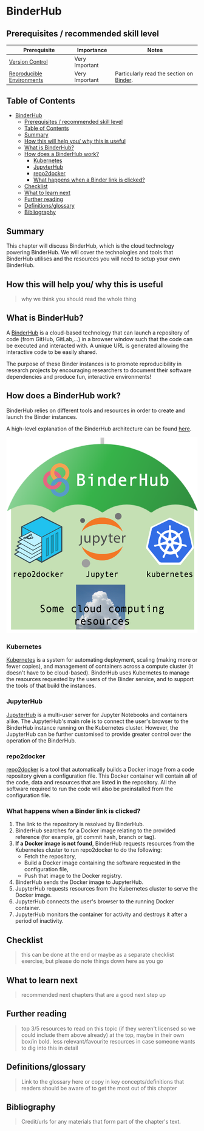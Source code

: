 # BinderHub

## Prerequisites / recommended skill level

| Prerequisite | Importance | Notes |
|---|---|---|
| [Version Control](./book/content/version_control/version_control.md) | Very Important | |
| [Reproducible Environments](./book/content/reproducible_environments/reproducible_envrionment.md) | Very Important | Particularly read the section on [Binder](https://the-turing-way.netlify.com/reproducible_environments/reproducible_environments.html#Binder_section). |

## Table of Contents

- [BinderHub](#binderhub)
  - [Prerequisites / recommended skill level](#prerequisites--recommended-skill-level)
  - [Table of Contents](#table-of-contents)
  - [Summary](#summary)
  - [How this will help you/ why this is useful](#how-this-will-help-you-why-this-is-useful)
  - [What is BinderHub?](#what-is-binderhub)
  - [How does a BinderHub work?](#how-does-a-binderhub-work)
    - [Kubernetes](#kubernetes)
    - [JupyterHub](#jupyterhub)
    - [repo2docker](#repo2docker)
    - [What happens when a Binder link is clicked?](#what-happens-when-a-binder-link-is-clicked)
  - [Checklist](#checklist)
  - [What to learn next](#what-to-learn-next)
  - [Further reading](#further-reading)
  - [Definitions/glossary](#definitionsglossary)
  - [Bibliography](#bibliography)

## Summary

This chapter will discuss BinderHub, which is the cloud technology powering BinderHub.
We will cover the technologies and tools that BinderHub utilises and the resources you will need to setup your own BinderHub.

## How this will help you/ why this is useful
> why we think you should read the whole thing

## What is BinderHub?

A [BinderHub](https://binderhub.readthedocs.io/en/latest/index.html) is a cloud-based technology that can launch a repository of code (from GitHub, GitLab,...) in a browser window such that the code can be executed and interacted with.
A unique URL is generated allowing the interactive code to be easily shared.

The purpose of these Binder instances is to promote reproducibility in research projects by encouraging researchers to document their software dependencies and produce fun, interactive environments!

## How does a BinderHub work?

BinderHub relies on different tools and resources in order to create and launch the Binder instances.

A high-level explanation of the BinderHub architecture can be found [here](https://binderhub.readthedocs.io/en/latest/overview.html).

![cloud_neutral_binderhub](figures/cloud_neutral_binderhub.png)

### Kubernetes

[Kubernetes](https://kubernetes.io/) is a system for automating deployment, scaling (making more or fewer copies), and management of containers across a compute cluster (it doesn't have to be cloud-based).
BinderHub uses Kubernetes to manage the resources requested by the users of the Binder service, and to support the tools of that build the instances.

### JupyterHub

[JupyterHub](https://jupyter.org/hub) is a multi-user server for Jupyter Notebooks and containers alike.
The JupyterHub's main role is to connect the user's browser to the BinderHub instance running on the Kubernetes cluster.
However, the JupyterHub can be further customised to provide greater control over the operation of the BinderHub.

### repo2docker

[repo2docker](https://repo2docker.readthedocs.io/en/latest/?badge=latest) is a tool that automatically builds a Docker image from a code repository given a configuration file.
This Docker container will contain all of the code, data and resources that are listed in the repository.
All the software required to run the code will also be preinstalled from the configuration file.

### What happens when a Binder link is clicked?

1. The link to the repository is resolved by BinderHub.
2. BinderHub searches for a Docker image relating to the provided reference (for example, git commit hash, branch or tag).
3. **If a Docker image is not found**, BinderHub requests resources from the Kubernetes cluster to run repo2docker to do the following:
   * Fetch the repository,
   * Build a Docker image containing the software requested in the configuration file,
   * Push that image to the Docker registry.
4. BinderHub sends the Docker image to JupyterHub.
5. JupyterHub requests resources from the Kubernetes cluster to serve the Docker image.
6. JupyterHub connects the user's browser to the running Docker container.
7. JupyterHub monitors the container for activity and destroys it after a period of inactivity.

## Checklist
> this can be done at the end or maybe as a separate checklist exercise, but please do note things down here as you go

## What to learn next
> recommended next chapters that are a good next step up

## Further reading
> top 3/5 resources to read on this topic (if they weren't licensed so we could include them above already) at the top, maybe in their own box/in bold.
> less relevant/favourite resources in case someone wants to dig into this in detail

## Definitions/glossary
> Link to the glossary here or copy in key concepts/definitions that readers should be aware of to get the most out of this chapter

## Bibliography
> Credit/urls for any materials that form part of the chapter's text.
